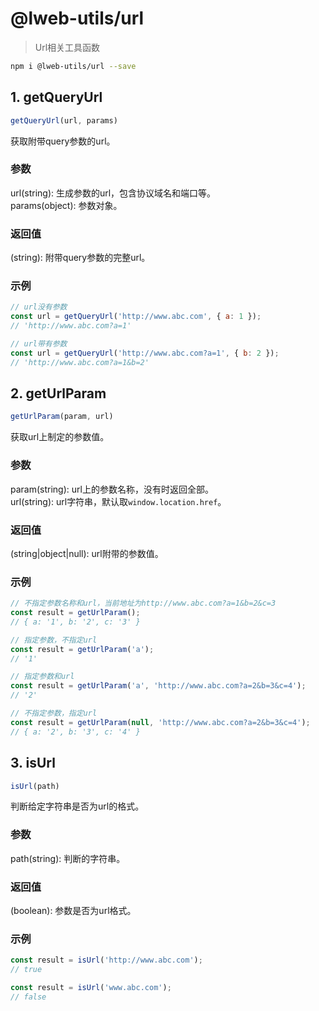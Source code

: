 # @lweb-utils/url

> Url相关工具函数

```bash
npm i @lweb-utils/url --save
```

## 1. getQueryUrl
```javascript
getQueryUrl(url, params)
```
获取附带query参数的url。
### 参数
url(string): 生成参数的url，包含协议域名和端口等。\
params(object): 参数对象。
### 返回值
(string): 附带query参数的完整url。
### 示例
```javascript
// url没有参数
const url = getQueryUrl('http://www.abc.com', { a: 1 });
// 'http://www.abc.com?a=1'

// url带有参数
const url = getQueryUrl('http://www.abc.com?a=1', { b: 2 });
// 'http://www.abc.com?a=1&b=2'
```

## 2. getUrlParam
```javascript
getUrlParam(param, url)
```
获取url上制定的参数值。
### 参数
param(string): url上的参数名称，没有时返回全部。\
url(string): url字符串，默认取```window.location.href```。
### 返回值
(string|object|null): url附带的参数值。
### 示例
```javascript
// 不指定参数名称和url，当前地址为http://www.abc.com?a=1&b=2&c=3
const result = getUrlParam();
// { a: '1', b: '2', c: '3' }

// 指定参数，不指定url
const result = getUrlParam('a');
// '1'

// 指定参数和url
const result = getUrlParam('a', 'http://www.abc.com?a=2&b=3&c=4');
// '2'

// 不指定参数，指定url
const result = getUrlParam(null, 'http://www.abc.com?a=2&b=3&c=4');
// { a: '2', b: '3', c: '4' }
```

## 3. isUrl
```javascript
isUrl(path)
```
判断给定字符串是否为url的格式。
### 参数
path(string): 判断的字符串。
### 返回值
(boolean): 参数是否为url格式。
### 示例
```javascript
const result = isUrl('http://www.abc.com');
// true

const result = isUrl('www.abc.com');
// false
```
